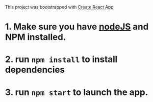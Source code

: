 This project was bootstrapped with [Create React App](https://github.com/facebook/create-react-app)

# 1. Make sure you have [nodeJS](https://nodejs.dev/) and NPM installed. 

# 2. run `npm install` to install dependencies

# 3. run `npm start` to launch the app.
